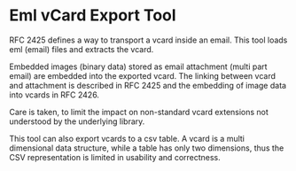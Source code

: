 # Eml vCard Export Tool

RFC 2425 defines a way to transport a vcard inside an email. This tool 
loads eml (email) files and extracts the vcard. 

Embedded images (binary data) stored as email attachment (multi part email) are 
embedded into the exported vcard. The linking between vcard and attachment is 
described in RFC 2425 and the embedding of image data into vcards in RFC 2426.

Care is taken, to limit the impact on non-standard vcard extensions not understood
by the underlying library.

This tool can also export vcards to a csv table. A vcard is a multi dimensional 
data structure, while a table has only two dimensions, thus the CSV representation
is limited in usability and correctness.
